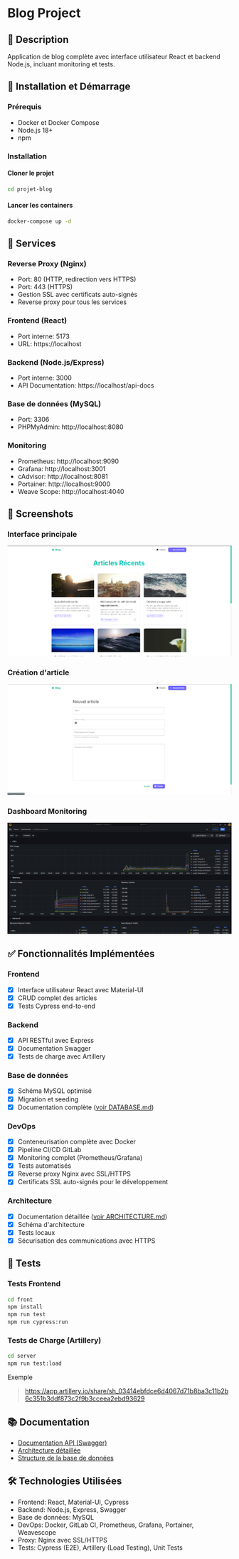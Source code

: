 # Blog Project

## 📝 Description
Application de blog complète avec interface utilisateur React et backend Node.js, incluant monitoring et tests.

## 🚀 Installation et Démarrage

### Prérequis
- Docker et Docker Compose
- Node.js 18+
- npm

### Installation

#### Cloner le projet

```bash
cd projet-blog
```

#### Lancer les containers

```bash
docker-compose up -d
```

## 🔧 Services

### Reverse Proxy (Nginx)
- Port: 80 (HTTP, redirection vers HTTPS)
- Port: 443 (HTTPS)
- Gestion SSL avec certificats auto-signés
- Reverse proxy pour tous les services

### Frontend (React)
- Port interne: 5173
- URL: https://localhost

### Backend (Node.js/Express)
- Port interne: 3000
- API Documentation: https://localhost/api-docs

### Base de données (MySQL)
- Port: 3306
- PHPMyAdmin: http://localhost:8080

### Monitoring
- Prometheus: http://localhost:9090
- Grafana: http://localhost:3001
- cAdvisor: http://localhost:8081
- Portainer: http://localhost:9000
- Weave Scope: http://localhost:4040

## 📸 Screenshots

### Interface principale
![Interface principale](./docs/screen/front.png)

### Création d'article
![Création d'article](./docs/screen/ajout.png)

### Dashboard Monitoring
![Dashboard Monitoring](./docs/screen/grafana.png)

## ✅ Fonctionnalités Implémentées

### Frontend
- [x] Interface utilisateur React avec Material-UI
- [x] CRUD complet des articles
- [x] Tests Cypress end-to-end

### Backend
- [x] API RESTful avec Express
- [x] Documentation Swagger
- [x] Tests de charge avec Artillery

### Base de données
- [x] Schéma MySQL optimisé
- [x] Migration et seeding
- [x] Documentation complète ([voir DATABASE.md](./docs/DATABASE.MD))

### DevOps
- [x] Conteneurisation complète avec Docker
- [x] Pipeline CI/CD GitLab
- [x] Monitoring complet (Prometheus/Grafana)
- [x] Tests automatisés
- [x] Reverse proxy Nginx avec SSL/HTTPS
- [x] Certificats SSL auto-signés pour le développement

### Architecture
- [x] Documentation détaillée ([voir ARCHITECTURE.md](./docs/ARCHITECTURE.md))
- [x] Schéma d'architecture
- [x] Tests locaux
- [x] Sécurisation des communications avec HTTPS

## 🧪 Tests

### Tests Frontend

```bash
cd front
npm install
npm run test
npm run cypress:run
```


### Tests de Charge (Artillery)
```bash
cd server
npm run test:load
```
Exemple
> https://app.artillery.io/share/sh_03414ebfdce6d4067d71b8ba3c11b2b6c351b3ddf873c2f9b3cceea2ebd93629



## 📚 Documentation
- [Documentation API (Swagger)](http://localhost:3000/api-docs)
- [Architecture détaillée](./docs/ARCHITECTURE.md)
- [Structure de la base de données](./docs/DATABASE.md)

## 🛠️ Technologies Utilisées
- Frontend: React, Material-UI, Cypress
- Backend: Node.js, Express, Swagger
- Base de données: MySQL
- DevOps: Docker, GitLab CI, Prometheus, Grafana, Portainer, Weavescope
- Proxy: Nginx avec SSL/HTTPS
- Tests: Cypress (E2E), Artillery (Load Testing), Unit Tests
